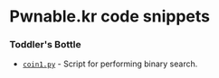 # Pwnable.kr code snippets

### Toddler's Bottle
- [`coin1.py`](./coin1.py) - Script for performing binary search.
